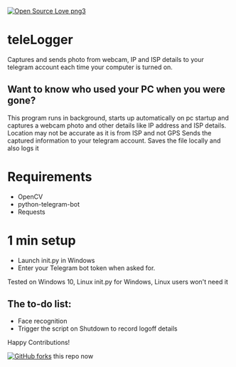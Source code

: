  [![Open Source Love png3](https://badges.frapsoft.com/os/v3/open-source.png?v=103)](https://github.com/ellerbrock/open-source-badges/)
# teleLogger
Captures and sends photo from webcam, IP and ISP details to your telegram account each time your computer is turned on.

## Want to know who used your PC when you were gone?
This program runs in background, starts up automatically on pc startup and captures a webcam photo and other details like IP address and ISP details. Location may not be accurate as it is from ISP and not GPS
Sends the captured information to your telegram account.
Saves the file locally and also logs it


# Requirements
- OpenCV
- python-telegram-bot
- Requests

# 1 min setup
- Launch init.py in Windows
- Enter your Telegram bot token when asked for.

Tested on Windows 10, Linux
init.py for Windows, Linux users won't need it

## The to-do list:
- Face recognition 
- Trigger the script on Shutdown to record logoff details

Happy Contributions!

[![GitHub forks](https://img.shields.io/github/forks/twozero88/teleLogger?style=social&label=Fork&maxAge=2592000)](https://github.com/twozero88/teleLogger) this repo now 
